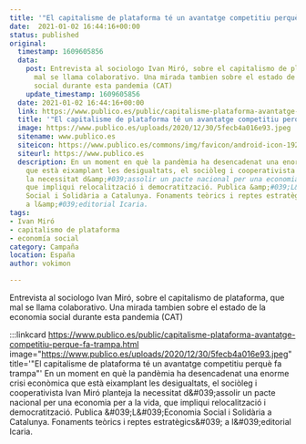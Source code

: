 ```yaml
---
title: '"El capitalisme de plataforma té un avantatge competitiu perquè fa trampa"'
date:  2021-01-02 16:44:16+00:00
status: published
original:
  timestamp: 1609605856
  data:
    post: Entrevista al sociologo Ivan Miró, sobre el capitalismo de plataforma, que
      mal se llama colaborativo. Una mirada tambien sobre el estado de la economia
      social durante esta pandemia (CAT)
    update_timestamp: 1609605856
  date: 2021-01-02 16:44:16+00:00
  link: https://www.publico.es/public/capitalisme-plataforma-avantatge-competitiu-perque-fa-trampa.html
  title: '"El capitalisme de plataforma té un avantatge competitiu perquè fa trampa"'
  image: https://www.publico.es/uploads/2020/12/30/5fecb4a016e93.jpeg
  sitename: www.publico.es
  siteicon: https://www.publico.es/commons/img/favicon/android-icon-192x192.png
  siteurl: https://www.publico.es
  description: En un moment en què la pandèmia ha desencadenat una enorme crisi econòmica
    que està eixamplant les desigualtats, el sociòleg i cooperativista Ivan Miró planteja
    la necessitat d&amp;#039;assolir un pacte nacional per una economia per a la vida,
    que impliqui relocalització i democratització. Publica &amp;#039;L&amp;#039;Economia
    Social i Solidària a Catalunya. Fonaments teòrics i reptes estratègics&amp;#039;
    a l&amp;#039;editorial Icaria.
tags:
- Ivan Miró
- capitalismo de plataforma
- economía social
category: Campaña
location: España
author: vokimon

---
```

Entrevista al sociologo Ivan Miró, sobre el capitalismo de plataforma, que mal se llama colaborativo. Una mirada tambien sobre el estado de la economia social durante esta pandemia (CAT)

:::linkcard https://www.publico.es/public/capitalisme-plataforma-avantatge-competitiu-perque-fa-trampa.html image="https://www.publico.es/uploads/2020/12/30/5fecb4a016e93.jpeg" title='"El capitalisme de plataforma té un avantatge competitiu perquè fa trampa"'
    En un moment en què la pandèmia ha desencadenat una enorme crisi econòmica que està eixamplant les desigualtats, el sociòleg i cooperativista Ivan Miró planteja la necessitat d&amp;#039;assolir un pacte nacional per una economia per a la vida, que impliqui relocalització i democratització. Publica &amp;#039;L&amp;#039;Economia Social i Solidària a Catalunya. Fonaments teòrics i reptes estratègics&amp;#039; a l&amp;#039;editorial Icaria.

